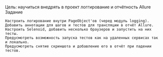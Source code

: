 Цель: научиться внедрять в проект логгирование и отчётность Allure
Задание

    Настроить логирование внутри PageObject'ов (черед модуль logging).
    Добавить аннотации для шагов и тестов для трансляции в отчёт Allure.
    Настроить Selenoid, добавить несколько браузеров и запустить на них тесты.
    Предусмотреть возможность запуска тестов как на удаленных сервисах так и локально.
    Предусмотреть снятие скриншота и добавление его в отчёт при падении тестов.
